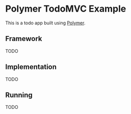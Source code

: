 # Polymer TodoMVC Example

This is a todo app built using [Polymer](http://www.polymer-project.org/).

## Framework

TODO

## Implementation

TODO

## Running

TODO